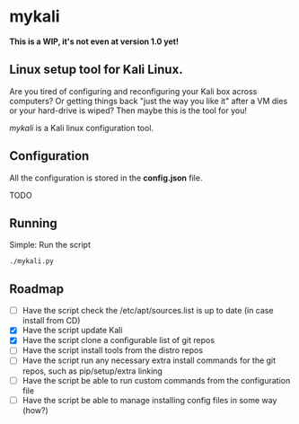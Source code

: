 # mykali

**This is a WIP, it's not even at version 1.0 yet!**

## Linux setup tool for Kali Linux.

Are you tired of configuring and reconfiguring your Kali box across computers? Or getting things back "just the way you like it" after a VM dies or your hard-drive is wiped? Then maybe this is the tool for you!

*mykali*  is a Kali linux configuration tool. 

## Configuration

All the configuration is stored in the **config.json** file.

TODO

## Running

Simple: Run the script

`./mykali.py`

## Roadmap

- [ ] Have the script check the /etc/apt/sources.list is up to date (in case install from CD)
- [x] Have the script update Kali 
- [x] Have the script clone a configurable list of git repos 
- [ ] Have the script install tools from the distro repos
- [ ] Have the script run any necessary extra install commands for the git repos, such as pip/setup/extra linking
- [ ] Have the script be able to run custom commands from the configuration file
- [ ] Have the script be able to manage installing config files in some way (how?)
